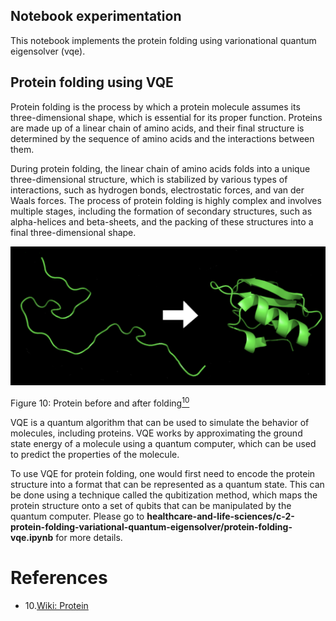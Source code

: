 ## Notebook experimentation

This notebook implements the protein folding
using varionational quantum eigensolver (vqe).

## Protein folding using VQE

Protein folding is the process by which a protein molecule assumes its three-dimensional shape, which is essential for its proper function. Proteins are made up of a linear chain of amino acids, and their final structure is determined by the sequence of amino acids and the interactions between them.

During protein folding, the linear chain of amino acids folds into a unique three-dimensional structure, which is stabilized by various types of interactions, such as hydrogen bonds, electrostatic forces, and van der Waals forces. The process of protein folding is highly complex and involves multiple stages, including the formation of secondary structures, such as alpha-helices and beta-sheets, and the packing of these structures into a final three-dimensional shape.

![Protein](../../images/protein-folding.png)

Figure 10: Protein before and after folding[<sup>10</sup>](#wiki-protein)

VQE is a quantum algorithm that can be used 
to simulate the behavior of molecules, 
including proteins. VQE works by approximating 
the ground state energy of a molecule using 
a quantum computer, which can be used to 
predict the properties of the molecule.

To use VQE for protein folding, one would 
first need to encode the protein structure into a format that can be represented as a 
quantum state. This can be done using a 
technique called the qubitization method, 
which maps the protein structure onto a set of qubits that can be manipulated by the quantum computer. Please go to **healthcare-and-life-sciences/c-2-protein-folding-variational-quantum-eigensolver/protein-folding-vqe.ipynb** for more details.

# References
<div id='wiki-protein'></div>

- 10.[Wiki: Protein](https://en.wikipedia.org/wiki/Protein_folding)
